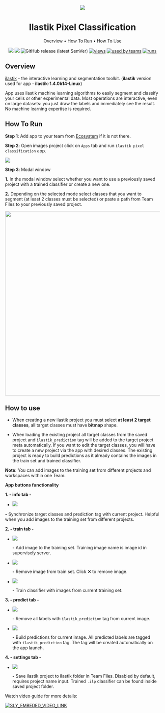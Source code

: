 <div align="center" markdown>
<img src="https://user-images.githubusercontent.com/106374579/182867272-68c0cc26-e107-411d-97d5-90d8ffdc09ac.png"/>



# Ilastik Pixel Classification

<p align="center">
  <a href="#Overview">Overview</a> •
  <a href="#How-To-Run">How To Run</a> •
  <a href="#How-To-Use">How To Use</a>
</p>

  
[![](https://img.shields.io/badge/supervisely-ecosystem-brightgreen)](https://ecosystem.supervise.ly/apps/ilastik-pixel-classification)
[![](https://img.shields.io/badge/slack-chat-green.svg?logo=slack)](https://supervise.ly/slack)
![GitHub release (latest SemVer)](https://img.shields.io/github/v/release/supervisely-ecosystem/ilastik-pixel-classification)
[![views](https://app.supervise.ly/img/badges/views/supervisely-ecosystem/ilastik-pixel-classification.png)](https://supervise.ly)
[![used by teams](https://app.supervise.ly/public/api/v3/ecosystem.counters?repo=supervisely-ecosystem/ilastik-pixel-classification&counter=downloads&label=used%20by%20teams)](https://supervise.ly)
[![runs](https://app.supervise.ly/img/badges/runs/supervisely-ecosystem/ilastik-pixel-classification.png)](https://supervise.ly)

</div>

## Overview

[ilastik](https://www.ilastik.org/) - the interactive learning and segmentation toolkit.
(**ilastik** version used for app - **ilastik-1.4.0b14-Linux**)

App uses ilastik machine learning algorithms to easily segment and classify your cells or other experimental data.
Most operations are interactive, even on large datasets: you just draw the labels and immediately see the result.
No machine learning expertise is required.

## How To Run 
**Step 1**: Add app to your team from [Ecosystem](https://ecosystem.supervise.ly/apps/ilastik-pixel-classification) if it is not there.

**Step 2**: Open images project click on `Apps` tab and run `ilastik pixel classification` app.

<img src="https://github.com/supervisely-ecosystem/ilastik-pixel-classification/assets/79905215/b530fb62-bedd-4ae1-b916-89236705a437"/>

**Step 3**: Modal window

**1.** In the modal window select whether you want to use a previously saved project with a trained classifier or create a new one.

**2.** Depending on the selected mode select classes that you want to segment (at least 2 classes must be selected) or paste a path from Team Files to your previously saved project.

<img src="https://github.com/supervisely-ecosystem/ilastik-pixel-classification/assets/79905215/df88035a-fcd2-4762-9d22-5ecf049beb2a" width="600px"/>

## How to use

* When creating a new ilastik project you must select **at least 2 target classes**, all target classes must have **bitmap** shape.

* When loading the existing project all target classes from the saved project and `ilastik_prediction` tag will be added to the target project meta automatically. If you want to edit the target classes, you will have to create a new project via the app with desired classes. The existing project is ready to build predictions as it already contains the images in the train set and trained classifier.

**Note:** You can add images to the training set from different projects and workspaces within one Team.

**App buttons functionality**

**1. - info tab -**

* <img src="https://github.com/supervisely-ecosystem/ilastik-pixel-classification/assets/79905215/8b2e2a27-c49d-451b-8026-683390031a54"/>

**-** Synchronize target classes and prediction tag with current project. Helpful when you add images to the training set from different projects.

**2. - train tab -**

* <img src="https://github.com/supervisely-ecosystem/ilastik-pixel-classification/releases/download/v1.0.19/add_image.png"/> 

  **-** Add image to the training set. Training image name is image id in supervisely server.

* <img src="https://github.com/supervisely-ecosystem/ilastik-pixel-classification/assets/79905215/2a88f24c-5ed6-41da-a233-b549320dcd88"/> 

  **-** Remove image from train set. Click **✕** to remove image.

* <img src="https://github.com/supervisely-ecosystem/ilastik-pixel-classification/assets/79905215/32ebca1e-b484-479c-aa7b-7f1d991bccfa"/> 

  **-** Train classifier with images from current training set.

**3. - predict tab -**

* <img src="https://github.com/supervisely-ecosystem/ilastik-pixel-classification/assets/79905215/669626bf-b3ab-48a1-95af-5252a270632a"/> 

  **-** Remove all labels with `ilastik_prediction` tag from current image.

* <img src="https://github.com/supervisely-ecosystem/ilastik-pixel-classification/assets/79905215/2d89a53c-aec1-488a-b960-6180b2dddf58"/> 

  **-** Build predictions for current image. All predicted labels are tagged with `ilastik_prediction` tag. 
        The tag will be created automatically on the app launch.

**4. - settings tab -**

* <img src="https://github.com/supervisely-ecosystem/ilastik-pixel-classification/assets/79905215/37743854-3600-4c34-9999-9760613c7c9c"/> 

  **-** Save ilastik project to ilastik folder in Team Files. Disabled by default, requires project name input. Trained `.ilp` classifier can be found inside saved project folder.


Watch video guide for more details:

<a data-key="sly-embeded-video-link" href="https://youtu.be/3Nf73GIju5w" data-video-code="3Nf73GIju5w">
    <img src="https://github.com/supervisely-ecosystem/ilastik-pixel-classification/assets/79905215/6719f0c9-1c21-4020-9819-d966d232bca4" alt="SLY_EMBEDED_VIDEO_LINK"  style="max-width:500px;">
</a>
